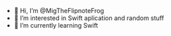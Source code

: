 - 👋 Hi, I’m @MigTheFlipnoteFrog
- 👀 I’m interested in Swift aplication and random stuff
- 🌱 I’m currently learning Swift

<!---
MigTheFlipnoteFrog/MigTheFlipnoteFrog is a ✨ special ✨ repository because its `README.md` (this file) appears on your GitHub profile.
You can click the Preview link to take a look at your changes.
--->
